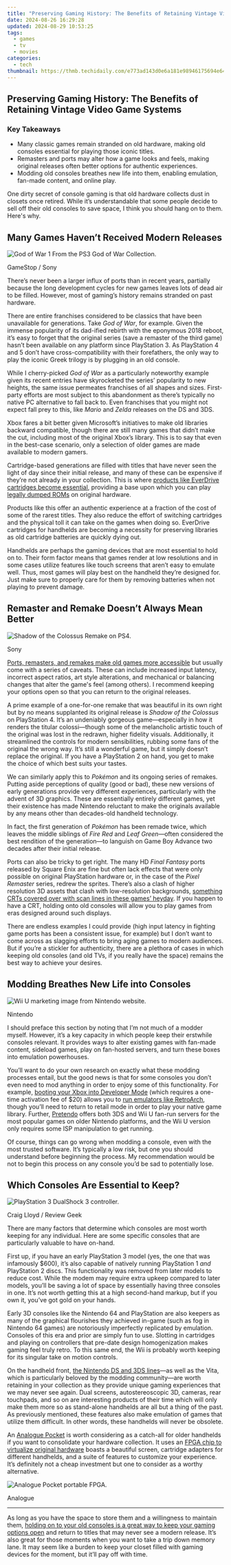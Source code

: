 ```yaml
---
title: "Preserving Gaming History: The Benefits of Retaining Vintage Video Game Systems"
date: 2024-08-26 16:29:28
updated: 2024-08-29 10:53:25
tags:
  - games
  - tv
  - movies
categories:
  - tech
thumbnail: https://thmb.techidaily.com/e773ad143d0e6a181e98946175694e64ba11aabb2b269c227b4f6fa4a346892f.jpg
---
```


## Preserving Gaming History: The Benefits of Retaining Vintage Video Game Systems

### Key Takeaways

* Many classic games remain stranded on old hardware, making old consoles essential for playing those iconic titles.
* Remasters and ports may alter how a game looks and feels, making original releases often better options for authentic experiences.
* Modding old consoles breathes new life into them, enabling emulation, fan-made content, and online play.

 One dirty secret of console gaming is that old hardware collects dust in closets once retired. While it’s understandable that some people decide to sell off their old consoles to save space, I think you should hang on to them. Here's why.

##  Many Games Haven’t Received Modern Releases

![God of War 1 From the PS3 God of War Collection.](https://static1.howtogeekimages.com/wordpress/wp-content/uploads/2024/07/god-of-war-collection-playstation-3.jpeg) 

GameStop / Sony

 There’s never been a larger influx of ports than in recent years, partially because the long development cycles for new games leaves lots of dead air to be filled. However, most of gaming’s history remains stranded on past hardware.

 There are entire franchises considered to be classics that have been unavailable for generations. Take _God of War_, for example. Given the immense popularity of its dad-ified rebirth with the eponymous 2018 reboot, it’s easy to forget that the original series (save a remaster of the third game) hasn’t been available on any platform since PlayStation 3\. As PlayStation 4 and 5 don’t have cross-compatibility with their forefathers, the only way to play the iconic Greek trilogy is by plugging in an old console.

 While I cherry-picked _God of War_ as a particularly noteworthy example given its recent entries have skyrocketed the series’ popularity to new heights, the same issue permeates franchises of all shapes and sizes. First-party efforts are most subject to this abandonment as there’s typically no native PC alternative to fall back to. Even franchises that you might not expect fall prey to this, like _Mario_ and _Zelda_ releases on the DS and 3DS.

 Xbox fares a bit better given Microsoft’s initiatives to make old libraries backward compatible, though there are still many games that didn’t make the cut, including most of the original Xbox’s library. This is to say that even in the best-case scenario, only a selection of older games are made available to modern gamers.

 Cartridge-based generations are filled with titles that have never seen the light of day since their initial release, and many of these can be expensive if they’re not already in your collection. This is where [products like EverDrive cartridges become essential](https://screen-video-capture.techidaily.com/in-2024-first-time-furnishings-minimalist-house-plans-in-mc/), providing a base upon which you can play [legally dumped ROMs](https://facebook-videos.techidaily.com/updated-video-revenue-generation-on-facebook-tactics-for-financial-growth-for-2024/) on original hardware.

 Products like this offer an authentic experience at a fraction of the cost of some of the rarest titles. They also reduce the effort of switching cartridges and the physical toll it can take on the games when doing so. EverDrive cartridges for handhelds are becoming a necessity for preserving libraries as old cartridge batteries are quickly dying out.

 Handhelds are perhaps the gaming devices that are most essential to hold on to. Their form factor means that games render at low resolutions and in some cases utilize features like touch screens that aren’t easy to emulate well. Thus, most games will play best on the handheld they’re designed for. Just make sure to properly care for them by removing batteries when not playing to prevent damage.

##  Remaster and Remake Doesn’t Always Mean Better

![Shadow of the Colossus Remake on PS4.](https://static1.howtogeekimages.com/wordpress/wp-content/uploads/2024/07/nn4iuorglwf1p6nsbbqinu8j-png.jpeg) 

Sony

[Ports, remasters, and remakes make old games more accessible](https://instagram-video-files.techidaily.com/new-2024-approved-ten-simple-steps-to-acquire-igtv-media/) but usually come with a series of caveats. These can include increased input latency, incorrect aspect ratios, art style alterations, and mechanical or balancing changes that alter the game's feel (among others). I recommend keeping your options open so that you can return to the original releases.

 A prime example of a one-for-one remake that was beautiful in its own right but by no means supplanted its original release is _Shadow of the Colossus_ on PlayStation 4\. It’s an undeniably gorgeous game—especially in how it renders the titular colossi—though some of the melancholic artistic touch of the original was lost in the redrawn, higher fidelity visuals. Additionally, it streamlined the controls for modern sensibilities, rubbing some fans of the original the wrong way. It’s still a wonderful game, but it simply doesn’t replace the original. If you have a PlayStation 2 on hand, you get to make the choice of which best suits your tastes.

 We can similarly apply this to _Pokémon_ and its ongoing series of remakes. Putting aside perceptions of quality (good or bad), these new versions of early generations provide very different experiences, particularly with the advent of 3D graphics. These are essentially entirely different games, yet their existence has made Nintendo reluctant to make the originals available by any means other than decades-old handheld technology.

 In fact, the first generation of _Pokémon_ has been remade twice, which leaves the middle siblings of _Fire Red_ and _Leaf Green_—often considered the best rendition of the generation—to languish on Game Boy Advance two decades after their initial release.

 Ports can also be tricky to get right. The many HD _Final Fantasy_ ports released by Square Enix are fine but often lack effects that were only possible on original PlayStation hardware or, in the case of the _Pixel Remaster_ series, redrew the sprites. There’s also a clash of higher resolution 3D assets that clash with low-resolution backgrounds, [something CRTs covered over with scan lines in these games’ heyday](https://tiktok-clips.techidaily.com/collaborative-sing-along-tiktok-feature/). If you happen to have a CRT, holding onto old consoles will allow you to play games from eras designed around such displays.

 There are endless examples I could provide (high input latency in fighting game ports has been a consistent issue, for example) but I don’t want to come across as slagging efforts to bring aging games to modern audiences. But if you’re a stickler for authenticity, there are a plethora of cases in which keeping old consoles (and old TVs, if you really have the space) remains the best way to achieve your desires.

##  Modding Breathes New Life into Consoles

![Wii U marketing image from Nintendo website.](https://static1.howtogeekimages.com/wordpress/wp-content/uploads/2024/07/h2x1_wiiu_welcome_v07_image1600w.jpg) 

Nintendo

 I should preface this section by noting that I’m not much of a modder myself. However, it’s a key capacity in which people keep their erstwhile consoles relevant. It provides ways to alter existing games with fan-made content, sideload games, play on fan-hosted servers, and turn these boxes into emulation powerhouses.

 You’ll want to do your own research on exactly what these modding processes entail, but the good news is that for some consoles you don’t even need to mod anything in order to enjoy some of this functionality. For example, [booting your Xbox into Developer Mode](https://youtube-zero.techidaily.com/024-approved-the-foundations-of-effective-youtube-broadcasting/) (which requires a one-time activation fee of $20) allows you to [run emulators like RetroArch](https://screen-video-capture.techidaily.com/updated-in-2024-leveraging-filters-masks-and-effects-to-elevate-conference-calls/), though you’ll need to return to retail mode in order to play your native game library. Further, [Pretendo](https://pretendo.network) offers both 3DS and Wii U fan-run servers for the most popular games on older Nintendo platforms, and the Wii U version only requires some ISP manipulation to get running.

 Of course, things can go wrong when modding a console, even with the most trusted software. It’s typically a low risk, but one you should understand before beginning the process. My recommendation would be not to begin this process on any console you’d be sad to potentially lose.

##  Which Consoles Are Essential to Keep?

![PlayStation 3 DualShock 3 controller.](https://static1.howtogeekimages.com/wordpress/wp-content/uploads/2019/12/8705d94c.jpg) 

Craig Lloyd / Review Geek

 There are many factors that determine which consoles are most worth keeping for any individual. Here are some specific consoles that are particularly valuable to have on-hand.

 First up, if you have an early PlayStation 3 model (yes, the one that was infamously $600), it’s also capable of natively running PlayStation 1 _and_ PlayStation 2 discs. This functionality was removed from later models to reduce cost. While the modem may require extra upkeep compared to later models, you’ll be saving a lot of space by essentially having three consoles in one. It’s not worth getting this at a high second-hand markup, but if you own it, you’ve got gold on your hands.

 Early 3D consoles like the Nintendo 64 and PlayStation are also keepers as many of the graphical flourishes they achieved in-game (such as fog in Nintendo 64 games) are notoriously imperfectly replicated by emulation. Consoles of this era and prior are simply fun to use. Slotting in cartridges and playing on controllers that pre-date design homogenization makes gaming feel truly retro. To this same end, the Wii is probably worth keeping for its singular take on motion controls.

 On the handheld front, [the Nintendo DS and 3DS lines](https://extra-approaches.techidaily.com/new-mastering-low-light-photos-on-ios-11/)—as well as the Vita, which is particularly beloved by the modding community—are worth retaining in your collection as they provide unique gaming experiences that we may never see again. Dual screens, autostereoscopic 3D, cameras, rear touchpads, and so on are interesting products of their time which will only make them more so as stand-alone handhelds are all but a thing of the past. As previously mentioned, these features also make emulation of games that utilize them difficult. In other words, these handhelds will never be obsolete.

 An [Analogue Pocket](https://www.analogue.co/pocket) is worth considering as a catch-all for older handhelds if you want to consolidate your hardware collection. It uses an [FPGA chip to virtualize original hardware](https://visual-screen-recording.techidaily.com/updated-2024-approved-cutting-edge-captures-top-10-online-video-recorders/) boasts a beautiful screen, cartridge adapters for different handhelds, and a suite of features to customize your experience. It’s definitely not a cheap investment but one to consider as a worthy alternative.

![Analogue Pocket portable FPGA.](https://static1.howtogeekimages.com/wordpress/wp-content/uploads/2022/02/analogue_pocket.jpg) 

Analogue

---

 As long as you have the space to store them and a willingness to maintain them, [holding on to your old consoles is a great way to keep your gaming options open](https://extra-information.techidaily.com/capture-the-world-with-these-leading-4k-cams-for-2024/) and return to titles that may never see a modern release. It’s also great for those moments when you want to take a trip down memory lane. It may seem like a burden to keep your closet filled with gaming devices for the moment, but it’ll pay off with time.

<ins class="adsbygoogle"
     style="display:block"
     data-ad-format="autorelaxed"
     data-ad-client="ca-pub-7571918770474297"
     data-ad-slot="1223367746"></ins>



<ins class="adsbygoogle"
     style="display:block"
     data-ad-client="ca-pub-7571918770474297"
     data-ad-slot="8358498916"
     data-ad-format="auto"
     data-full-width-responsive="true"></ins>
